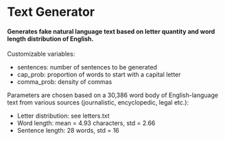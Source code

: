 # Text Generator

#### Generates fake natural language text based on letter quantity and word length distribution of English.

Customizable variables:
- sentences: number of sentences to be generated
- cap_prob: proportion of words to start with a capital letter
- comma_prob: density of commas

Parameters are chosen based on a 30,386 word body of English-language text from various sources (journalistic, encyclopedic, legal etc.):

- Letter distribution: see letters.txt
- Word length: mean = 4.93 characters, std = 2.66
- Sentence length: 28 words, std = 16

